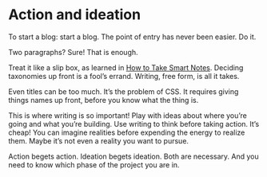 <template data-parse>2022-05-26</template>

# Action and ideation

To start a blog: start a blog. The point of entry has never been easier. Do it.

Two paragraphs? Sure! That is enough. 

Treat it like a slip box, as learned in [How to Take Smart Notes](https://www.amazon.com/How-Take-Smart-Notes-Technique-dp-3982438802/dp/3982438802/ref=dp_ob_title_bk). Deciding taxonomies up front is a fool’s errand. Writing, free form, is all it takes. 

Even titles can be too much. It’s the problem of CSS. It requires giving things names up front, before you know what the thing is. 

This is where writing is so important! Play with ideas about where you’re going and what you’re building. Use writing to think before taking action. It’s cheap! You can imagine realities before expending the energy to realize them. Maybe it’s not even a reality you want to pursue. 

Action begets action. Ideation begets ideation. Both are necessary. And you need to know which phase of the project you are in.